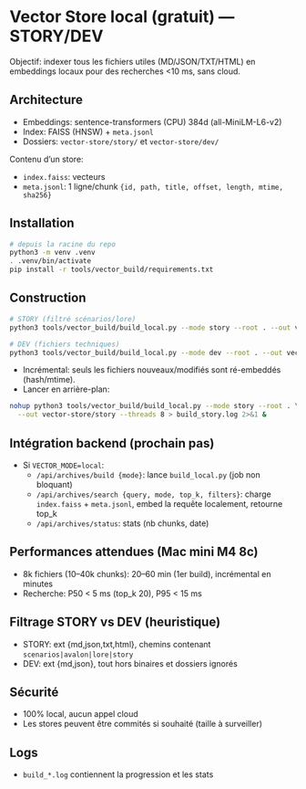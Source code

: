 # Vector Store local (gratuit) — STORY/DEV

Objectif: indexer tous les fichiers utiles (MD/JSON/TXT/HTML) en embeddings locaux pour des recherches <10 ms, sans cloud.

## Architecture
- Embeddings: sentence-transformers (CPU) 384d (all-MiniLM-L6-v2)
- Index: FAISS (HNSW) + `meta.jsonl`
- Dossiers: `vector-store/story/` et `vector-store/dev/`

Contenu d’un store:
- `index.faiss`: vecteurs
- `meta.jsonl`: 1 ligne/chunk `{id, path, title, offset, length, mtime, sha256}`

## Installation
```bash
# depuis la racine du repo
python3 -m venv .venv
. .venv/bin/activate
pip install -r tools/vector_build/requirements.txt
```

## Construction
```bash
# STORY (filtré scénarios/lore)
python3 tools/vector_build/build_local.py --mode story --root . --out vector-store/story --threads 8

# DEV (fichiers techniques)
python3 tools/vector_build/build_local.py --mode dev --root . --out vector-store/dev --threads 8
```

- Incrémental: seuls les fichiers nouveaux/modifiés sont ré-embeddés (hash/mtime).
- Lancer en arrière-plan:
```bash
nohup python3 tools/vector_build/build_local.py --mode story --root . \
  --out vector-store/story --threads 8 > build_story.log 2>&1 &
```

## Intégration backend (prochain pas)
- Si `VECTOR_MODE=local`:
  - `/api/archives/build {mode}`: lance `build_local.py` (job non bloquant)
  - `/api/archives/search {query, mode, top_k, filters}`: charge `index.faiss` + `meta.jsonl`, embed la requête localement, retourne top_k
  - `/api/archives/status`: stats (nb chunks, date)

## Performances attendues (Mac mini M4 8c)
- 8k fichiers (10–40k chunks): 20–60 min (1er build), incrémental en minutes
- Recherche: P50 < 5 ms (top_k 20), P95 < 15 ms

## Filtrage STORY vs DEV (heuristique)
- STORY: ext {md,json,txt,html}, chemins contenant `scenarios|avalon|lore|story`
- DEV: ext {md,json}, tout hors binaires et dossiers ignorés

## Sécurité
- 100% local, aucun appel cloud
- Les stores peuvent être commités si souhaité (taille à surveiller)

## Logs
- `build_*.log` contiennent la progression et les stats
